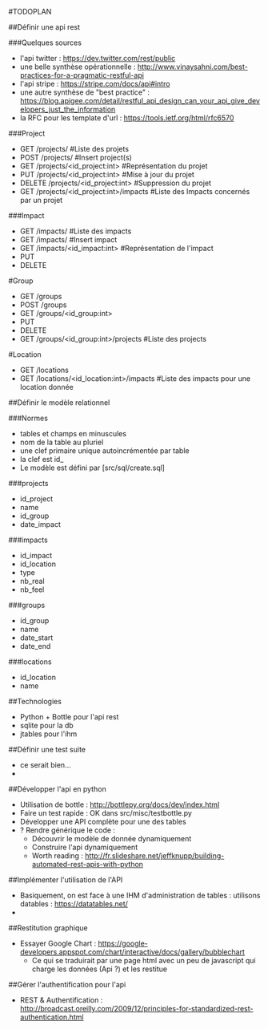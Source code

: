 #TODOPLAN

##Définir une api rest

###Quelques sources
* l'api twitter : https://dev.twitter.com/rest/public
* une belle synthèse opérationnelle : http://www.vinaysahni.com/best-practices-for-a-pragmatic-restful-api
* l'api stripe : https://stripe.com/docs/api#intro
* une autre synthèse de "best practice" : https://blog.apigee.com/detail/restful_api_design_can_your_api_give_developers_just_the_information
* la RFC pour les template d'url : https://tools.ietf.org/html/rfc6570

###Project
* GET /projects/ #Liste des projets
* POST /projects/ #Insert project(s)
* GET /projects/<id_project:int> #Représentation du projet
* PUT /projects/<id_project:int> #Mise à jour du projet
* DELETE /projects/<id_project:int> #Suppression du projet
* GET /projects/<id_project:int>/impacts #Liste des Impacts concernés par un projet

###Impact
* GET /impacts/ #Liste des impacts
* GET /impacts/ #Insert impact
* GET /impacts/<id_impact:int> #Représentation de l'impact
* PUT
* DELETE

#Group
* GET /groups
* POST /groups
* GET /groups/<id_group:int>
* PUT
* DELETE
* GET /groups/<id_group:int>/projects #Liste des projects

#Location
* GET /locations
* GET /locations/<id_location:int>/impacts #Liste des impacts pour une location donnée

##Définir le modèle relationnel

###Normes
* tables et champs en minuscules
* nom de la table au pluriel
* une clef primaire unique autoincrémentée par table
* la clef est id_<nom de la table au singulier>
* Le modèle est défini par [src/sql/create.sql]

###projects
- id_project
- name
- id_group
- date_impact

###impacts
- id_impact
- id_location
- type
- nb_real
- nb_feel

###groups
- id_group
- name
- date_start
- date_end

###locations
- id_location
- name

##Technologies
- Python + Bottle pour l'api rest
- sqlite pour la db
- jtables pour l'ihm


##Définir une test suite
* ce serait bien...
* 

##Développer l'api en python
* Utilisation de bottle : http://bottlepy.org/docs/dev/index.html
* Faire un test rapide : OK dans src/misc/testbottle.py
* Développer une API complète pour une des tables
* ? Rendre générique le code :
  * Découvrir le modèle de donnée dynamiquement
  * Construire l'api dynamiquement
  * Worth reading : http://fr.slideshare.net/jeffknupp/building-automated-rest-apis-with-python

##Implémenter l'utilisation de l'API
* Basiquement, on est face à une IHM d'administration de tables : utilisons datables : https://datatables.net/
*

##Restitution graphique
* Essayer Google Chart : https://google-developers.appspot.com/chart/interactive/docs/gallery/bubblechart
  * Ce qui se traduirait par une page html avec un peu de javascript qui charge les données (Api ?) et les restitue

##Gérer l'authentification pour l'api
* REST & Authentification : http://broadcast.oreilly.com/2009/12/principles-for-standardized-rest-authentication.html

